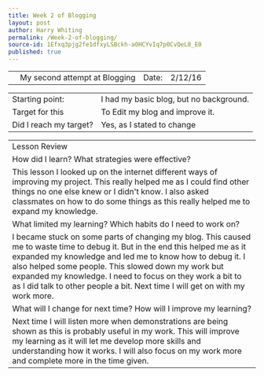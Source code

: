 ```yaml
---
title: Week 2 of Blogging
layout: post
author: Harry Whiting
permalink: /Week-2-of-blogging/
source-id: 1Efxq3pjg2fe1dfxyLSBckh-a0HCYvIq7p0CvQeL8_E0
published: true
---
```

<table>
  <tr>
    <td></td>
    <td>My second attempt at Blogging</td>
    <td> Date:  </td>
    <td>2/12/16</td>
  </tr>
</table>


<table>
  <tr>
    <td>Starting point:</td>
    <td>I had my basic blog, but no background.</td>
  </tr>
  <tr>
    <td>Target for this </td>
    <td>To Edit my blog and improve it.</td>
  </tr>
  <tr>
    <td>Did I reach my target? </td>
    <td>Yes, as I stated to change </td>
  </tr>
</table>


<table>
  <tr>
    <td>Lesson Review</td>
  </tr>
  <tr>
    <td>How did I learn? What strategies were effective? </td>
  </tr>
  <tr>
    <td>This lesson I looked up on the internet different ways of improving my project. This really helped me as I could find other things no one else knew or I didn't know. I also asked classmates on how to do some things as this really helped me to expand my knowledge.</td>
  </tr>
  <tr>
    <td>What limited my learning? Which habits do I need to work on? </td>
  </tr>
  <tr>
    <td>I became stuck on some parts of changing my blog. This caused me to waste time to debug it. But in the end this helped me as it expanded my knowledge and led me to know how to debug it. I also helped some people. This slowed down my work but expanded my knowledge. I need to focus on they work a bit to as I did talk to other people a bit. Next time I will get on with my work more. </td>
  </tr>
  <tr>
    <td>What will I change for next time? How will I improve my learning?</td>
  </tr>
  <tr>
    <td>Next time I will listen more when demonstrations are being shown as this is probably useful in my work. This will improve my learning as it will let me develop more skills and understanding how it works. I will also focus on my work more and complete more in the time given.</td>
  </tr>
</table>


